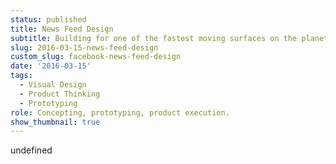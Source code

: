 ```yaml
---
status: published
title: News Feed Design
subtitle: Building for one of the fastest moving surfaces on the planet.
slug: 2016-03-15-news-feed-design
custom_slug: facebook-news-feed-design
date: '2016-03-15'
tags:
  - Visual Design
  - Product Thinking
  - Prototyping
role: Concepting, prototyping, product execution.
show_thumbnail: true
---
```

undefined